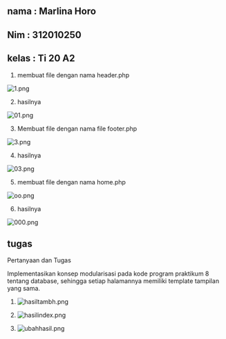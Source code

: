 ## nama     : Marlina Horo
## Nim      : 312010250
## kelas    : Ti 20 A2


1. membuat file dengan nama header.php


![1.png](Gambar/1.png)

2. hasilnya


![01.png](Gambar/01.png)


3. Membuat file dengan nama file footer.php

![3.png](Gambar/3.png)


4. hasilnya

![03.png](Gambar/03.png)

5. membuat file dengan nama home.php

![oo.png](Gambar/00.png)


6. hasilnya


![000.png](Gambar/000.png)


## tugas

Pertanyaan dan Tugas

Implementasikan konsep modularisasi pada kode program praktikum 8 tentang
database, sehingga setiap halamannya memiliki template tampilan yang sama.

1. ![hasiltambh.png](Gambar/hasiltambh.png)





2.  ![hasilindex.png](Gambar/hasilindex.png)




3.  ![ubahhasil.png](Gambar/ubahhasil.png)








